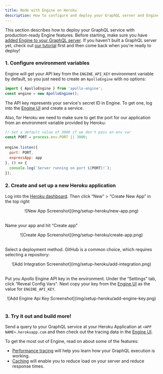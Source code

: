 ```yaml
---
title: Node with Engine on Heroku
description: How to configure and deploy your GraphQL server and Engine
---
```


This section describes how to deploy your GraphQL service with production-ready Engine features. Before starting, make sure you have [added Engine to your GraphQL server](setup-node.html). If you haven't built a GraphQL server yet, check out [our tutorial](https://dev-blog.apollodata.com/tutorial-building-a-graphql-server-cddaa023c035) first and then come back when you're ready to deploy!

<h3 id="env-vars" title="Environment variables">1. Configure environment variables</h3>

Engine will get your API key from the `ENGINE_API_KEY` environment variable by default, so you just need to create an `ApolloEngine` with no options:

```js
import { ApolloEngine } from 'apollo-engine';
const engine = new ApolloEngine();
```

The API key represents your service's secret ID in Engine. To get one, log into the [Engine UI](https://engine.apollographql.com) and create a service.

Also, for Heroku we need to make sure to get the port for our application from an environment variable provided by Heroku:

```js
// Set a default value of 3000 if we don't pass an env var
const PORT = process.env.PORT || 3000;

engine.listen({
  port: PORT,
  expressApp: app
}, () => {
  console.log(`Server running on port ${PORT}!`);
});
```

<h3 id="configure-heroku" title="Configure Heroku">2. Create and set up a new Heroku application</h3>

Log into the [Heroku dashboard](https://dashboard.heroku.com/apps). Then click “New” > “Create New App” in the top right

<div style="text-align:center">
![New App Screenshot](img/setup-heroku/new-app.png)
<br></br>
</div>

Name your app and hit “Create app”

<div style="text-align:center">
![Create App Screenshot](img/setup-heroku/create-app.png)
<br></br>
</div>

Select a deployment method. GitHub is a common choice, which requires selecting a repository:

<div style="text-align:center">
![Add Integration Screenshot](img/setup-heroku/add-integration.png)
<br></br>
</div>

Put you Apollo Engine API key in the environment. Under the “Settings” tab, click “Reveal Config Vars". Next copy your key from the [Engine UI](http://engine.apollographql.com/) as the value for `ENGINE_API_KEY`.

<div style="text-align:center">
![Add Engine Api Key Screenshot](img/setup-heroku/add-engine-key.png)
<br></br>
</div>

<h3 id="test-and-add" title="Test and Expand">3. Try it out and build more!</h3>

Send a query to your GraphQL service at your Heroku Application at `<APP NAME>.herokuapp.com` and then check out the tracing data in the [Engine UI](http://engine.apollographql.com/).

To get the most out of Engine, read on about some of the features:

- [Performance tracing](./performance.html) will help you learn how your GraphQL execution is working.
- [Caching](./caching.html) will enable you to reduce load on your server and reduce response times.
